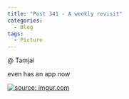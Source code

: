 ```yaml
---
title: "Post 341 - A weekly revisit"
categories:
  - Blog
tags:
  - Picture
---
```


@ Tamjai

even has an app now

<a href="https://imgur.com/3oPp6so"><img src="https://i.imgur.com/3oPp6so.jpg" title="source: imgur.com" /></a>

<script src="https://utteranc.es/client.js"
        repo="serendipityinlife/serendipityinlife.github.io"
        issue-term="pathname"
        theme="github-light"
        crossorigin="anonymous"
        async>
</script>



